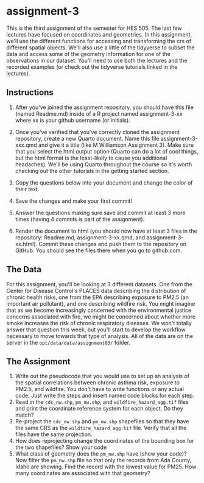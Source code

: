 # assignment-3
This is the third assignment of the semester for HES 505. The last few lectures have focused on coordinates and geometries. In this assignment, we'll use the different functions for accessing and transforming the crs of different spatial objects. We'll also use a little of the tidyverse to subset the data and access some of the geometry information for one of the observations in our dataset. You'll need to use both the lectures and the recorded examples (or check out the   tidyverse   tutorials linked in the lectures).



## Instructions

1. After you've joined the assignment repository, you should have this file (named Readme.md) inside of a R project named assignment-3-xx where xx is your github username (or initials).

2. Once you've verified that you've correctly cloned the assignment repository, create a new Quarto document. Name this file assignment-3-xxx.qmd and give it a title (like M Williamson Assignment 3). Make sure that you select the html output option (Quarto can do a lot of cool things, but the html format is the least-likely to cause you additional headaches). We'll be using Quarto throughout the course so it's worth checking out the other tutorials in the getting started section.

3. Copy the questions below into your document and change the color of their text.

4. Save the changes and make your first commit!

5. Answer the questions making sure save and commit at least 3 more times (having 4 commits is part of the assignment).

6. Render the document to html (you should now have at least 3 files in the repository: Readme.md, assignment-3-xx.qmd, and assignment-3-xx.html). Commit these changes and push them to the repository on GitHub. You should see the files there when you go to github.com.

## The Data
For this assignment, you'll be looking at 3 different datasets. One from the Center for Disease Control's PLACES data describing the distribution of chronic health risks, one from the EPA describing exposure to PM2.5 (an important air pollutant), and one describing wildfire risk. You might imagine that as we become increasingly concerned with the environmental justice concerns associated with fire, we might be concerned about whether more smoke increases the risk of chronic respiratory diseases. We won't totally answer that question this week, but you'll start to develop the workflow necessary to move towards that type of analysis. All of the data are on the server in the `opt/data/data/assignment03/` folder.


## The Assignment

1. Write out the pseudocode that you would use to set up an analysis of the spatial correlations between chronic asthma risk, exposure to PM2.5, and wildfire. You don't have to write functions or any actual code. Just write the steps and insert named code blocks for each step.
2. Read in the `cdc_nw.shp`, `pm_nw.shp`, and `wildfire_hazard_agg.tif` files and print the coordinate reference system for each object. Do they match?
3. Re-project the `cdc_nw.shp` and `pm_nw.shp` shapefiles so that they have the same CRS as the `wildfire_hazard_agg.tif` file. Verify that all the files have the same projection.
4. How does reprojecting change the coordinates of the bounding box for the two shapefiles? Show your code
5. What class of geometry does the `pm_nw.shp` have (show your code)? Now filter the `pm_nw.shp` file so that only the records from Ada County, Idaho are showing. Find the record with the lowest value for PM25. How many coordinates are associated with that geometry?



